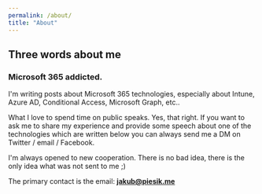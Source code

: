 ```yaml
---
permalink: /about/
title: "About"
---
```

## Three words about me

### Microsoft 365 addicted.

I'm writing posts about Microsoft 365 technologies, especially about Intune, Azure AD, Conditional Access, Microsoft Graph, etc.. 

What I love to spend time on public speaks. Yes, that right. If you want to ask me to share my experience and provide some speech about one of the technologies which are written below you can always send me a DM on Twitter / email / Facebook.

I'm always opened to new cooperation. There is no bad idea, there is the only idea what was not sent to me ;)

The primary contact is the email: **jakub@piesik.me** 
